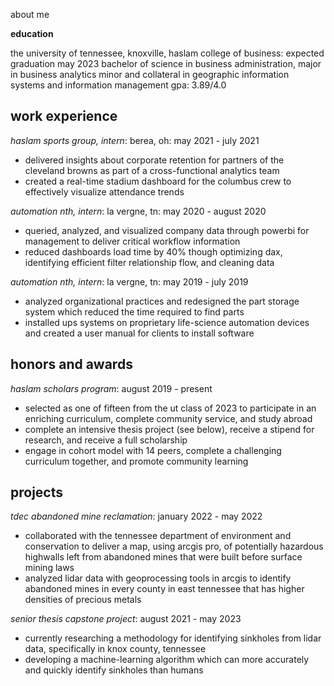 about me

**education**

the university of tennessee, knoxville, haslam college of business: expected graduation may 2023
bachelor of science in business administration, major in business analytics
minor and collateral in geographic information systems and information management
gpa: 3.89/4.0

## work experience

*haslam sports group, intern*: berea, oh: may 2021 - july 2021

  - delivered insights about corporate retention for partners of the cleveland browns as part of a cross-functional analytics team
  - created a real-time stadium dashboard for the columbus crew to effectively visualize attendance trends

*automation nth, intern*: la vergne, tn: may 2020 - august 2020

  - queried, analyzed, and visualized company data through powerbi for management to deliver critical workflow information
  - reduced dashboards load time by 40% though optimizing dax, identifying efficient filter relationship flow, and cleaning data

*automation nth, intern*: la vergne, tn: may 2019 - july 2019

  - analyzed organizational practices and redesigned the part storage system which reduced the time required to find parts
  - installed ups systems on proprietary life-science automation devices and created a user manual for clients to install software
  
## honors and awards

*haslam scholars program*: august 2019 - present

  - selected as one of fifteen from the ut class of 2023 to participate in an enriching curriculum, complete community service, and study abroad
  - complete an intensive thesis project (see below), receive a stipend for research, and receive a full scholarship
  - engage in cohort model with 14 peers, complete a challenging curriculum together, and promote community learning
  
## projects

*tdec abandoned mine reclamation*: january 2022 - may 2022

  - collaborated with the tennessee department of environment and conservation to deliver a map, using arcgis pro, of potentially hazardous highwalls left from abandoned mines that were built before surface mining laws
  - analyzed lidar data with geoprocessing tools in arcgis to identify abandoned mines in every county in east tennessee that has higher densities of precious metals

*senior thesis capstone project*: august 2021 - may 2023

  - currently researching a methodology for identifying sinkholes from lidar data, specifically in knox county, tennessee
  - developing a machine-learning algorithm which can more accurately and quickly identify sinkholes than humans
